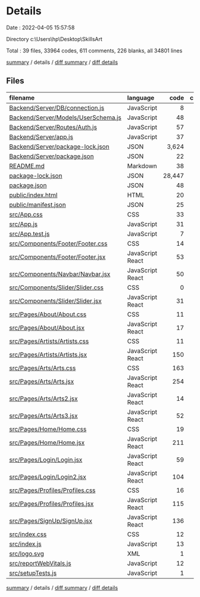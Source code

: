 # Details

Date : 2022-04-05 15:57:58

Directory c:\Users\hp\Desktop\SkillsArt

Total : 39 files,  33964 codes, 611 comments, 226 blanks, all 34801 lines

[summary](results.md) / details / [diff summary](diff.md) / [diff details](diff-details.md)

## Files
| filename | language | code | comment | blank | total |
| :--- | :--- | ---: | ---: | ---: | ---: |
| [Backend/Server/DB/connection.js](/Backend/Server/DB/connection.js) | JavaScript | 8 | 0 | 3 | 11 |
| [Backend/Server/Models/UserSchema.js](/Backend/Server/Models/UserSchema.js) | JavaScript | 48 | 6 | 4 | 58 |
| [Backend/Server/Routes/Auth.js](/Backend/Server/Routes/Auth.js) | JavaScript | 57 | 29 | 15 | 101 |
| [Backend/Server/app.js](/Backend/Server/app.js) | JavaScript | 37 | 3 | 8 | 48 |
| [Backend/Server/package-lock.json](/Backend/Server/package-lock.json) | JSON | 3,624 | 0 | 1 | 3,625 |
| [Backend/Server/package.json](/Backend/Server/package.json) | JSON | 22 | 0 | 1 | 23 |
| [README.md](/README.md) | Markdown | 38 | 0 | 33 | 71 |
| [package-lock.json](/package-lock.json) | JSON | 28,447 | 0 | 1 | 28,448 |
| [package.json](/package.json) | JSON | 48 | 0 | 1 | 49 |
| [public/index.html](/public/index.html) | HTML | 20 | 23 | 1 | 44 |
| [public/manifest.json](/public/manifest.json) | JSON | 25 | 0 | 1 | 26 |
| [src/App.css](/src/App.css) | CSS | 33 | 0 | 6 | 39 |
| [src/App.js](/src/App.js) | JavaScript | 31 | 0 | 4 | 35 |
| [src/App.test.js](/src/App.test.js) | JavaScript | 7 | 0 | 2 | 9 |
| [src/Components/Footer/Footer.css](/src/Components/Footer/Footer.css) | CSS | 14 | 0 | 3 | 17 |
| [src/Components/Footer/Footer.jsx](/src/Components/Footer/Footer.jsx) | JavaScript React | 53 | 1 | 4 | 58 |
| [src/Components/Navbar/Navbar.jsx](/src/Components/Navbar/Navbar.jsx) | JavaScript React | 50 | 9 | 2 | 61 |
| [src/Components/Slider/Slider.css](/src/Components/Slider/Slider.css) | CSS | 0 | 0 | 1 | 1 |
| [src/Components/Slider/Slider.jsx](/src/Components/Slider/Slider.jsx) | JavaScript React | 31 | 20 | 2 | 53 |
| [src/Pages/About/About.css](/src/Pages/About/About.css) | CSS | 11 | 0 | 3 | 14 |
| [src/Pages/About/About.jsx](/src/Pages/About/About.jsx) | JavaScript React | 17 | 16 | 2 | 35 |
| [src/Pages/Artists/Artists.css](/src/Pages/Artists/Artists.css) | CSS | 11 | 0 | 4 | 15 |
| [src/Pages/Artists/Artists.jsx](/src/Pages/Artists/Artists.jsx) | JavaScript React | 150 | 80 | 7 | 237 |
| [src/Pages/Arts/Arts.css](/src/Pages/Arts/Arts.css) | CSS | 163 | 7 | 31 | 201 |
| [src/Pages/Arts/Arts.jsx](/src/Pages/Arts/Arts.jsx) | JavaScript React | 254 | 63 | 13 | 330 |
| [src/Pages/Arts/Arts2.jsx](/src/Pages/Arts/Arts2.jsx) | JavaScript React | 14 | 303 | 4 | 321 |
| [src/Pages/Arts/Arts3.jsx](/src/Pages/Arts/Arts3.jsx) | JavaScript React | 52 | 2 | 8 | 62 |
| [src/Pages/Home/Home.css](/src/Pages/Home/Home.css) | CSS | 19 | 0 | 6 | 25 |
| [src/Pages/Home/Home.jsx](/src/Pages/Home/Home.jsx) | JavaScript React | 211 | 7 | 12 | 230 |
| [src/Pages/Login/Login.jsx](/src/Pages/Login/Login.jsx) | JavaScript React | 59 | 10 | 8 | 77 |
| [src/Pages/Login/Login2.jsx](/src/Pages/Login/Login2.jsx) | JavaScript React | 104 | 6 | 9 | 119 |
| [src/Pages/Profiles/Profiles.css](/src/Pages/Profiles/Profiles.css) | CSS | 16 | 3 | 5 | 24 |
| [src/Pages/Profiles/Profiles.jsx](/src/Pages/Profiles/Profiles.jsx) | JavaScript React | 115 | 9 | 1 | 125 |
| [src/Pages/SignUp/SignUp.jsx](/src/Pages/SignUp/SignUp.jsx) | JavaScript React | 136 | 7 | 12 | 155 |
| [src/index.css](/src/index.css) | CSS | 12 | 0 | 2 | 14 |
| [src/index.js](/src/index.js) | JavaScript | 13 | 3 | 3 | 19 |
| [src/logo.svg](/src/logo.svg) | XML | 1 | 0 | 0 | 1 |
| [src/reportWebVitals.js](/src/reportWebVitals.js) | JavaScript | 12 | 0 | 2 | 14 |
| [src/setupTests.js](/src/setupTests.js) | JavaScript | 1 | 4 | 1 | 6 |

[summary](results.md) / details / [diff summary](diff.md) / [diff details](diff-details.md)